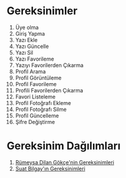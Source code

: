 # Gereksinimler

1. Üye olma
2. Giriş Yapma
3. Yazı Ekle
4. Yazı Güncelle
5. Yazı Sil
6. Yazı Favorileme
7. Yazıyı Favorilerden Çıkarma
8. Profil Arama
9. Profil Görüntüleme
10. Profil Favorileme
11. Profili Favorilerden Çıkarma
12. Favori Listeleme
13. Profil Fotoğrafı Ekleme
14. Profil Fotoğrafı Silme
15. Profil Güncelleme
16. Şifre Değiştirme


# Gereksinim Dağılımları

1. [Rümeysa Dilan Gökçe'nin Gereksinimleri]()
2. [Suat Bilgay'ın Gereksinimleri]()
